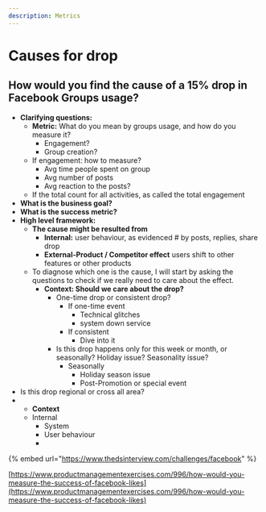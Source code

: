 ```yaml
---
description: Metrics
---
```


# Causes for drop

## How would you find the cause of a 15% drop in Facebook Groups usage?

* **Clarifying questions:** 
  * **Metric:** What do you mean by groups usage, and how do you measure it? 
    * Engagement?
    * Group creation?
  * If engagement: how to measure?
    * Avg time people spent on group
    * Avg number of posts
    * Avg reaction to the posts?
  * If the total count for all activities, as called the total engagement
* **What is the business goal?** 
* **What is the success metric?** 
* **High level framework:**
  * **The cause might be resulted from** 
    * **Internal:** user behaviour, as evidenced \# by posts, replies, share drop 
    * **External-Product / Competitor effect** users shift to other features or other products 
  * To diagnose which one is the cause, I will start by asking the questions to check if we really need to care about the effect.  
    * **Context: Should we care about the drop?** 
      * One-time drop or consistent drop?
        * If one-time event 
          * Technical glitches 
          * system down service 
        * If consistent
          * Dive into it 
      * Is this drop happens only for this week or month, or seasonally? Holiday issue? Seasonality issue?
        * Seasonally
          * Holiday season issue
          * Post-Promotion or special event 
* Is this drop regional or cross all area?
* * **Context**
  * Internal
    * System
    * User behaviour
    * 

{% embed url="https://www.thedsinterview.com/challenges/facebook" %}

[https://www.productmanagementexercises.com/996/how-would-you-measure-the-success-of-facebook-likes](https://www.productmanagementexercises.com/996/how-would-you-measure-the-success-of-facebook-likes)

